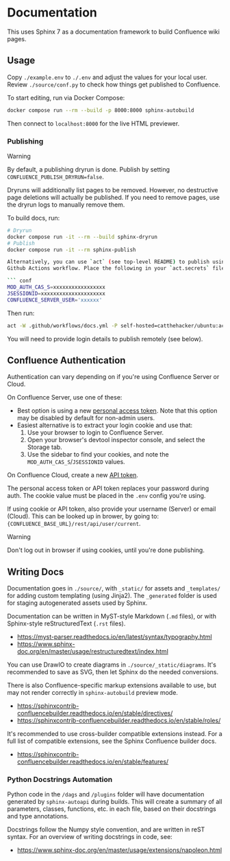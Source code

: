 # Documentation

This uses Sphinx 7 as a documentation framework to build Confluence wiki pages.

## Usage

Copy `./example.env` to `./.env` and adjust the values for your local user.
Review `./source/conf.py` to check how things get published to Confluence.

To start editing, run via Docker Compose:
```bash
docker compose run --rm --build -p 8000:8000 sphinx-autobuild
```

Then connect to `localhost:8000` for the live HTML previewer.

### Publishing

> [!WARNING]
> By default, a publishing dryrun is done.
> Publish by setting `CONFLUENCE_PUBLISH_DRYRUN=false`.
>
> Dryruns will additionally list pages to be removed.
> However, no destructive page deletions will actually be published.
> If you need to remove pages, use the dryrun logs to manually remove them.

To build docs, run:
```bash
# Dryrun
docker compose run -it --rm --build sphinx-dryrun
# Publish
docker compose run -it --rm sphinx-publish

Alternatively, you can use `act` (see top-level README) to publish using the `docs.yml`
Github Actions workflow. Place the following in your `act.secrets` file:

``` conf
MOD_AUTH_CAS_S=xxxxxxxxxxxxxxxxx
JSESSIONID=xxxxxxxxxxxxxxxxxxxxx
CONFLUENCE_SERVER_USER='xxxxxx'
```
Then run:

``` bash
act -W .github/workflows/docs.yml -P self-hosted=catthehacker/ubuntu:act-latest --secret-file act.secrets
```
You will need to provide login details to publish remotely (see below).

## Confluence Authentication

Authentication can vary depending on if you're using Confluence Server or Cloud.

On Confluence Server, use one of these:
- Best option is using a new [personal access token](https://confluence.atlassian.com/enterprise/using-personal-access-tokens-1026032365.html).
  Note that this option may be disabled by default for non-admin users.
- Easiest alternative is to extract your login cookie and use that:
  1. Use your browser to login to Confluence Server.
  2. Open your browser's devtool inspector console, and select the Storage tab.
  3. Use the sidebar to find your cookies, and note the
    `MOD_AUTH_CAS_S`/`JSESSIONID` values.

On Confluence Cloud, create a new [API token](https://support.atlassian.com/atlassian-account/docs/manage-api-tokens-for-your-atlassian-account/).

The personal access token or API token replaces your password during auth.
The cookie value must be placed in the `.env` config you're using.

If using cookie or API token, also provide your username (Server) or email
(Cloud).
This can be looked up in brower, by going to:
`{CONFLUENCE_BASE_URL}/rest/api/user/current`.

> [!WARNING]
> Don't log out in browser if using cookies, until you're done publishing.

## Writing Docs

Documentation goes in `./source/`, with `_static/` for assets and `_templates/`
for adding custom templating (using Jinja2).
The `_generated` folder is used for staging autogenerated assets used by
Sphinx.

Documentation can be written in MyST-style Markdown (`.md` files), or with
Sphinx-style reStructuredText (`.rst` files).
- https://myst-parser.readthedocs.io/en/latest/syntax/typography.html
- https://www.sphinx-doc.org/en/master/usage/restructuredtext/index.html

You can use DrawIO to create diagrams in `./source/_static/diagrams`.
It's recommended to save as SVG, then let Sphinx do the needed conversions.

There is also Confluence-specific markup extensions available to use, but may
not render correctly in `sphinx-autobuild` preview mode.
- https://sphinxcontrib-confluencebuilder.readthedocs.io/en/stable/directives/
- https://sphinxcontrib-confluencebuilder.readthedocs.io/en/stable/roles/

It's recommended to use cross-builder compatible extensions instead.
For a full list of compatible extensions, see the Sphinx Confluence builder docs.
- https://sphinxcontrib-confluencebuilder.readthedocs.io/en/stable/features/

### Python Docstrings Automation

Python code in the `/dags` and `/plugins` folder will have documentation
generated by `sphinx-autoapi` during builds.
This will create a summary of all parameters, classes, functions, etc. in each
file, based on their docstrings and type annotations.

Docstrings follow the Numpy style convention, and are written in reST syntax.
For an overview of writing docstrings in code, see:
- https://www.sphinx-doc.org/en/master/usage/extensions/napoleon.html
